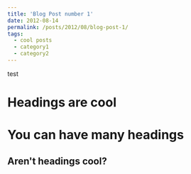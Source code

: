 ```yaml
---
title: 'Blog Post number 1'
date: 2012-08-14
permalink: /posts/2012/08/blog-post-1/
tags:
  - cool posts
  - category1
  - category2
---
```


test

Headings are cool
======

You can have many headings
======

Aren't headings cool?
------
